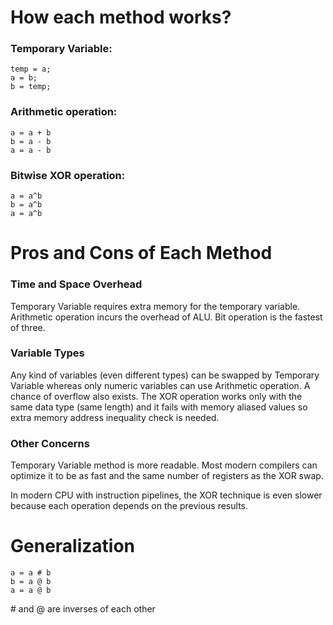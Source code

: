 # How each method works?

### Temporary Variable: 
```
temp = a;
a = b;
b = temp;
```
### Arithmetic operation: 
```
a = a + b
b = a - b
a = a - b
```
### Bitwise XOR operation: 
```
a = a^b
b = a^b
a = a^b
```
# Pros and Cons of Each Method

### Time and Space Overhead

Temporary Variable requires extra memory for the temporary variable. Arithmetic operation incurs the overhead of ALU. Bit operation is the fastest of three. 

### Variable Types

Any kind of variables (even different types) can be swapped by Temporary Variable  whereas only numeric variables can use Arithmetic operation. A chance of overflow also exists. The XOR operation works only with the same data type (same length) and it fails with memory aliased values so extra memory address inequality check is needed.

### Other Concerns

Temporary Variable method is more readable. Most modern compilers can optimize it to be as fast and the same number of registers as the XOR swap. 

In modern CPU with instruction pipelines, the XOR technique is even slower because each operation depends on the previous results.

# Generalization

```
a = a # b
b = a @ b
a = a @ b
```
\# and @ are inverses of each other

